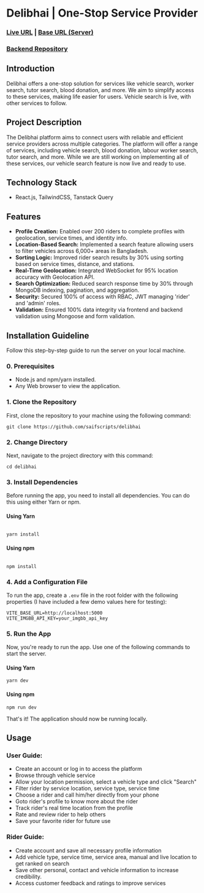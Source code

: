# Delibhai | One-Stop Service Provider

### [Live URL](https://www.delibhai.com) | [Base URL (Server)](https://delibhai-server.vercel.app)

### [Backend Repository](https://github.com/saifscripts/delibhai-server)

## Introduction

Delibhai offers a one-stop solution for services like vehicle search, worker search, tutor search, blood donation, and more. We aim to simplify access to these services, making life easier for users. Vehicle search is live, with other services to follow.

## Project Description

The Delibhai platform aims to connect users with reliable and efficient service providers across multiple categories. The platform will offer a range of services, including vehicle search, blood donation, labour worker search, tutor search, and more. While we are still working on implementing all of these services, our vehicle search feature is now live and ready to use.

## Technology Stack

- React.js, TailwindCSS, Tanstack Query

## Features

- **Profile Creation:** Enabled over 200 riders to complete profiles with geolocation, service times, and identity info.
- **Location-Based Search:** Implemented a search feature allowing users to filter vehicles across 6,000+ areas in Bangladesh.
- **Sorting Logic:** Improved rider search results by 30% using sorting based on service times, distance, and stations.
- **Real-Time Geolocation:** Integrated WebSocket for 95% location accuracy with Geolocation API.
- **Search Optimization:** Reduced search response time by 30% through MongoDB indexing, pagination, and aggregation.
- **Security:** Secured 100% of access with RBAC, JWT managing 'rider' and 'admin' roles.
- **Validation:** Ensured 100% data integrity via frontend and backend validation using Mongoose and form validation.

## Installation Guideline

Follow this step-by-step guide to run the server on your local machine.

### 0. Prerequisites

- Node.js and npm/yarn installed.
- Any Web browser to view the application.

### 1. Clone the Repository

First, clone the repository to your machine using the following command:

```
git clone https://github.com/saifscripts/delibhai
```

### 2. Change Directory

Next, navigate to the project directory with this command:

```
cd delibhai
```

### 3. Install Dependencies

Before running the app, you need to install all dependencies. You can do this using either Yarn or npm.

#### Using Yarn

```

yarn install

```

#### Using npm

```

npm install

```

### 4. Add a Configuration File

To run the app, create a `.env` file in the root folder with the following properties (I have included a few demo values here for testing):

```
VITE_BASE_URL=http://localhost:5000
VITE_IMGBB_API_KEY=your_imgbb_api_key
```

### 5. Run the App

Now, you're ready to run the app. Use one of the following commands to start the server.

#### Using Yarn

```
yarn dev
```

#### Using npm

```
npm run dev
```

That's it! The application should now be running locally.

## Usage

### User Guide:

- Create an account or log in to access the platform
- Browse through vehicle service
- Allow your location permission, select a vehicle type and click "Search"
- Filter rider by service location, service type, service time
- Choose a rider and call him/her directly from your phone
- Goto rider's profile to know more about the rider
- Track rider's real time location from the profile
- Rate and review rider to help others
- Save your favorite rider for future use

### Rider Guide:

- Create account and save all necessary profile information
- Add vehicle type, service time, service area, manual and live location to get ranked on search
- Save other personal, contact and vehicle information to increase credibility.
- Access customer feedback and ratings to improve services
